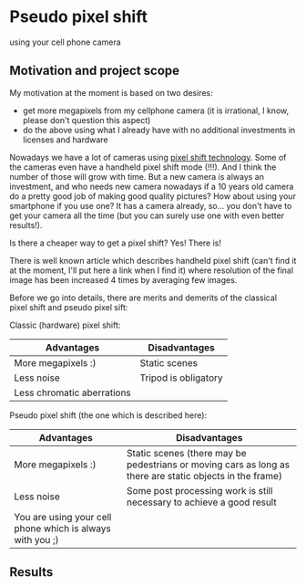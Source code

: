 # Pseudo pixel shift
using your cell phone camera

## Motivation and project scope

My motivation at the moment is based on two desires:
* get more megapixels from my cellphone camera (it is irrational, I know, please don't question this aspect)
* do the above using what I already have with no additional investments in licenses and hardware

Nowadays we have a lot of cameras using [pixel shift technology](https://en.wikipedia.org/wiki/Pixel_shift). Some of the cameras even have a handheld pixel shift mode (!!!). And I think the number of those will grow with time. But a new camera is always an investment, and who needs new camera nowadays if a 10 years old camera do a pretty good job of making good quality pictures?  How about using your smartphone if you use one? It has a camera already, so... you don't have to get your camera all the time (but you can surely use one with even better results!).

Is there a cheaper way to get a pixel shift? Yes! There is!

There is well known article which describes handheld pixel shift (can't find it at the moment, I'll put here a link when I find it) where resolution of the final image has been increased 4 times by averaging few images.

Before we go into details, there are merits and demerits of the classical pixel shift and pseudo pixel sift:

Classic (hardware) pixel shift:

| Advantages | Disadvantages |
| ----------- | ----------- |
| More megapixels :) | Static scenes |
| Less noise | Tripod is obligatory | 
| Less chromatic aberrations |  |

Pseudo pixel shift (the one which is described here):

| Advantages | Disadvantages |
| ----------- | ----------- |
| More megapixels :) | Static scenes (there may be pedestrians or moving cars as long as there are static objects in the frame) |
| Less noise | Some post processing work is still necessary to achieve a good result | 
| You are using your cell phone which is always with you ;) ||

## Results
